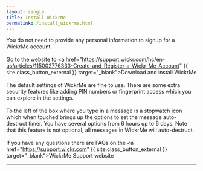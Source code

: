 ```yaml
---
layout: single
title: Install WickrMe
permalink: /install_wickrme.html
---
```


You do not need to provide any personal information to signup for a WickrMe account.<br>
<br>
Go to the website to <a href="https://support.wickr.com/hc/en-us/articles/115002776333-Create-and-Register-a-Wickr-Me-Account" {{ site.class_button_external }} target="_blank">Download and install WickrMe</a><br>
<br>
The default settings of WickrMe are fine to use.  There are some extra security features like adding PIN numbers or fingerprint access which you can explore in the settings.<br>
<br>
To the left of the box where you type in a message is a stopwatch icon which when touched brings up the options to set the message auto-destruct timer.  You have several options from 6 hours up to 6 days.  Note that this feature is not optional, all messages in WickrMe will auto-destruct.<br>
<br>
If you have any questions there are FAQs on the <a href="https://support.wickr.com" {{ site.class_button_external }} target="_blank">WickrMe Support website</a>
<br>
<hr>
